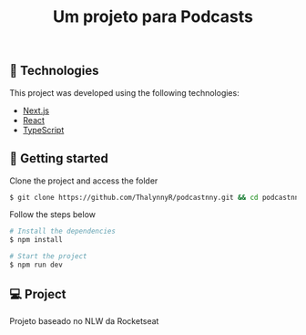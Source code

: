 <h1 align="center">
   Um projeto para Podcasts
</h1>

<br>


## 🧪 Technologies

This project was developed using the following technologies:

- [Next.js](https://nextjs.org/)
- [React](https://reactjs.org)
- [TypeScript](https://www.typescriptlang.org/)

## 🚀 Getting started

Clone the project and access the folder

```bash
$ git clone https://github.com/ThalynnyR/podcastnny.git && cd podcastnny
```

Follow the steps below
```bash
# Install the dependencies
$ npm install

# Start the project
$ npm run dev
```

## 💻 Project
Projeto baseado no NLW da Rocketseat 